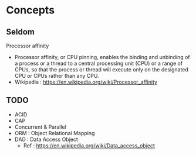 # Concepts

## Seldom

Processor affinity

- Processor affinity, or CPU pinning, enables the binding and unbinding of a process or a thread to a central processing unit (CPU) or a range of CPUs, so that the process or thread will execute only on the designated CPU or CPUs rather than any CPU.
- Wikipedia : https://en.wikipedia.org/wiki/Processor_affinity

## TODO

- ACID
- CAP
- Concurrent & Parallel
- ORM : Object Relational Mapping
- DAO : Data Access Object
    - Ref : https://en.wikipedia.org/wiki/Data_access_object
